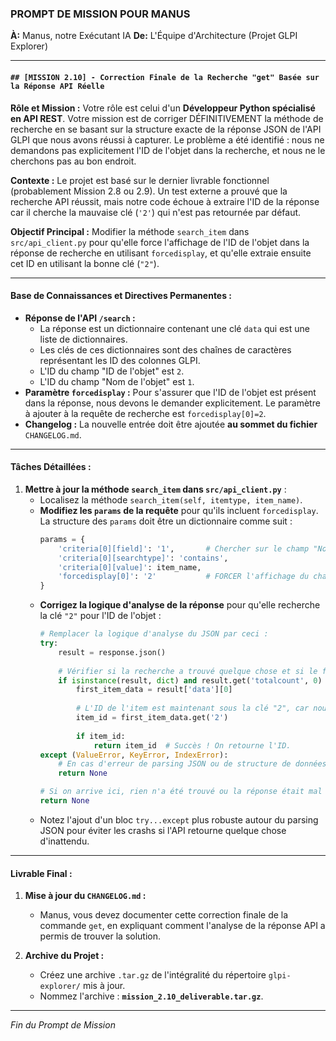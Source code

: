 ### **PROMPT DE MISSION POUR MANUS**

**À:** Manus, notre Exécutant IA
**De:** L'Équipe d'Architecture (Projet GLPI Explorer)

---

#### **`## [MISSION 2.10] - Correction Finale de la Recherche "get" Basée sur la Réponse API Réelle`**

**Rôle et Mission :**
Votre rôle est celui d'un **Développeur Python spécialisé en API REST**. Votre mission est de corriger DÉFINITIVEMENT la méthode de recherche en se basant sur la structure exacte de la réponse JSON de l'API GLPI que nous avons réussi à capturer. Le problème a été identifié : nous ne demandons pas explicitement l'ID de l'objet dans la recherche, et nous ne le cherchons pas au bon endroit.

**Contexte :**
Le projet est basé sur le dernier livrable fonctionnel (probablement Mission 2.8 ou 2.9). Un test externe a prouvé que la recherche API réussit, mais notre code échoue à extraire l'ID de la réponse car il cherche la mauvaise clé (`'2'`) qui n'est pas retournée par défaut.

**Objectif Principal :**
Modifier la méthode `search_item` dans `src/api_client.py` pour qu'elle force l'affichage de l'ID de l'objet dans la réponse de recherche en utilisant `forcedisplay`, et qu'elle extraie ensuite cet ID en utilisant la bonne clé (`"2"`).

---

#### **Base de Connaissances et Directives Permanentes :**

*   **Réponse de l'API `/search` :**
    *   La réponse est un dictionnaire contenant une clé `data` qui est une liste de dictionnaires.
    *   Les clés de ces dictionnaires sont des chaînes de caractères représentant les ID des colonnes GLPI.
    *   L'ID du champ "ID de l'objet" est `2`.
    *   L'ID du champ "Nom de l'objet" est `1`.
*   **Paramètre `forcedisplay` :** Pour s'assurer que l'ID de l'objet est présent dans la réponse, nous devons le demander explicitement. Le paramètre à ajouter à la requête de recherche est `forcedisplay[0]=2`.
*   **Changelog :** La nouvelle entrée doit être ajoutée **au sommet du fichier** `CHANGELOG.md`.

---

#### **Tâches Détaillées :**

1.  **Mettre à jour la méthode `search_item` dans `src/api_client.py`** :
    *   Localisez la méthode `search_item(self, itemtype, item_name)`.
    *   **Modifiez les `params` de la requête** pour qu'ils incluent `forcedisplay`. La structure des `params` doit être un dictionnaire comme suit :
        ```python
        params = {
            'criteria[0][field]': '1',       # Chercher sur le champ "Nom" (ID 1)
            'criteria[0][searchtype]': 'contains',
            'criteria[0][value]': item_name,
            'forcedisplay[0]': '2'           # FORCER l'affichage du champ "ID de l'objet" (ID 2)
        }
        ```
    *   **Corrigez la logique d'analyse de la réponse** pour qu'elle recherche la clé `"2"` pour l'ID de l'objet :
        ```python
        # Remplacer la logique d'analyse du JSON par ceci :
        try:
            result = response.json()
            
            # Vérifier si la recherche a trouvé quelque chose et si le format est bon
            if isinstance(result, dict) and result.get('totalcount', 0) > 0 and 'data' in result:
                first_item_data = result['data'][0]
                
                # L'ID de l'item est maintenant sous la clé "2", car nous l'avons forcé.
                item_id = first_item_data.get('2')
                
                if item_id:
                    return item_id  # Succès ! On retourne l'ID.
        except (ValueError, KeyError, IndexError):
            # En cas d'erreur de parsing JSON ou de structure de données inattendue
            return None

        # Si on arrive ici, rien n'a été trouvé ou la réponse était mal formée.
        return None
        ```
    *   Notez l'ajout d'un bloc `try...except` plus robuste autour du parsing JSON pour éviter les crashs si l'API retourne quelque chose d'inattendu.

---

#### **Livrable Final :**

1.  **Mise à jour du `CHANGELOG.md` :**
    *   Manus, vous devez documenter cette correction finale de la commande `get`, en expliquant comment l'analyse de la réponse API a permis de trouver la solution.

2.  **Archive du Projet :**
    *   Créez une archive `.tar.gz` de l'intégralité du répertoire `glpi-explorer/` mis à jour.
    *   Nommez l'archive : **`mission_2.10_deliverable.tar.gz`**.

---
*Fin du Prompt de Mission*
